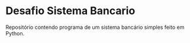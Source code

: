 # Desafio Sistema Bancario

Repositório contendo programa de um sistema bancário simples feito em Python.
